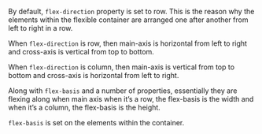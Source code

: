 By default, `flex-direction` property is set to row. This is the reason why the elements within the flexible container are arranged one after another from left to right in a row.

When `flex-direction` is row, then main-axis is horizontal from left to right and cross-axis is vertical from top to bottom.

When `flex-direction` is column, then main-axis is vertical from top to bottom and cross-axis is horizontal from left to right.

Along with `flex-basis` and a number of properties, essentially they are flexing along when main axis when it’s a row, the flex-basis is the width and when it’s a column, the flex-basis is the height.

`flex-basis` is set on the elements within the container.